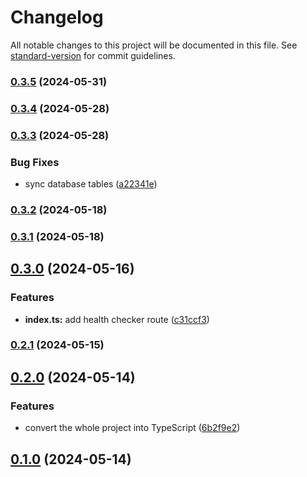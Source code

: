 # Changelog

All notable changes to this project will be documented in this file. See [standard-version](https://github.com/conventional-changelog/standard-version) for commit guidelines.

### [0.3.5](https://github.com/appnest-dev/AppNest-BE/compare/v0.3.4...v0.3.5) (2024-05-31)

### [0.3.4](https://github.com/appnest-dev/AppNest-BE/compare/v0.3.3...v0.3.4) (2024-05-28)

### [0.3.3](https://github.com/appnest-dev/AppNest-BE/compare/v0.3.2...v0.3.3) (2024-05-28)


### Bug Fixes

* sync database tables ([a22341e](https://github.com/appnest-dev/AppNest-BE/commitsa22341ecfce56bdd1a7bdf74e029159a6738dd95))

### [0.3.2](https://github.com/appnest-dev/AppNest-BE/compare/v0.3.1...v0.3.2) (2024-05-18)

### [0.3.1](https://github.com/appnest-dev/AppNest-BE/compare/v0.3.0...v0.3.1) (2024-05-18)

## [0.3.0](https://github.com/appnest-dev/AppNest-BE/compare/v0.2.1...v0.3.0) (2024-05-16)


### Features

* **index.ts:** add health checker route ([c31ccf3](https://github.com/appnest-dev/AppNest-BE/commitsc31ccf30181872c750a3544e961d44df39743c6c))

### [0.2.1](https://github.com/appnest-dev/AppNest-BE/compare/v0.2.0...v0.2.1) (2024-05-15)

## [0.2.0](https://github.com/appnest-dev/AppNest-BE/compare/v0.1.0...v0.2.0) (2024-05-14)


### Features

* convert the whole project into TypeScript ([6b2f9e2](https://github.com/appnest-dev/AppNest-BE/commits6b2f9e2f65ea142a3df81ff772416723754db114))

## [0.1.0](https://github.com/appnest-dev/AppNest-BE/compare/v1.1.0...v0.1.0) (2024-05-14)
